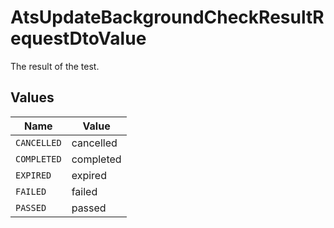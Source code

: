 # AtsUpdateBackgroundCheckResultRequestDtoValue

The result of the test.


## Values

| Name        | Value       |
| ----------- | ----------- |
| `CANCELLED` | cancelled   |
| `COMPLETED` | completed   |
| `EXPIRED`   | expired     |
| `FAILED`    | failed      |
| `PASSED`    | passed      |